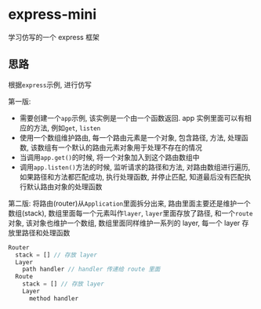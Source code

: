 # express-mini
学习仿写的一个 express 框架

## 思路

根据`express`示例, 进行仿写

第一版:
- 需要创建一个`app`示例, 该实例是一个由一个函数返回. app 实例里面可以有相应的方法, 例如`get`, `listen`
- 使用一个数组维护路由, 每一个路由元素是一个对象, 包含路径, 方法, 处理函数, 该数组有一个默认的路由元素对象用于处理不存在的情况
- 当调用`app.get()`的时候, 将一个对象加入到这个路由数组中
- 调用`app.listen()`方法的时候, 监听请求的路径和方法, 对路由数组进行遍历, 如果路径和方法都匹配成功, 执行处理函数, 并停止匹配, 知道最后没有匹配执行默认路由对象的处理函数

第二版:
将路由(router)从`Application`里面拆分出来, 路由里面主要还是维护一个数组(stack), 数组里面每一个元素叫作`layer`, `layer`里面存放了路径, 和一个`route`对象, 该对象也维护一个数组, 数组里面同样维护一系列的 layer, 每一个 layer 存放里路径和处理函数

```javascript
Router
  stack = [] // 存放 layer
  Layer
    path handler // handler 传递给 route 里面
  Route
    stack = [] // 存放 layer
    Layer
      method handler
```